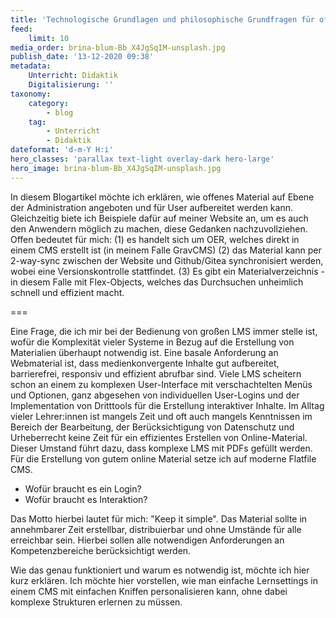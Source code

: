 ```yaml
---
title: 'Technologische Grundlagen und philosophische Grundfragen für offenes Webmaterial'
feed:
    limit: 10
media_order: brina-blum-Bb_X4JgSqIM-unsplash.jpg
publish_date: '13-12-2020 09:38'
metadata:
    Unterricht: Didaktik
    Digitalisierung: ''
taxonomy:
    category:
        - blog
    tag:
        - Unterricht
        - Didaktik
dateformat: 'd-m-Y H:i'
hero_classes: 'parallax text-light overlay-dark hero-large'
hero_image: brina-blum-Bb_X4JgSqIM-unsplash.jpg
---
```


In diesem Blogartikel möchte ich erklären, wie offenes Material auf Ebene der Administration angeboten und für User aufbereitet werden kann. Gleichzeitig biete ich Beispiele dafür auf meiner Website an, um es auch den Anwendern möglich zu machen, diese Gedanken nachzuvollziehen. Offen bedeutet für mich: (1) es handelt sich um OER, welches direkt in einem CMS erstellt ist (in meinem Falle GravCMS) (2) das Material kann per 2-way-sync zwischen der Website und Github/Gitea synchronisiert werden, wobei eine Versionskontrolle stattfindet. (3) Es gibt ein Materialverzeichnis - in diesem Falle mit Flex-Objects, welches das Durchsuchen unheimlich schnell und effizient macht.

===

Eine Frage, die ich mir bei der Bedienung von großen LMS immer stelle ist, wofür die Komplexität vieler Systeme in Bezug auf die Erstellung von Materialien überhaupt notwendig ist. Eine basale Anforderung an Webmaterial ist, dass medienkonvergente Inhalte gut aufbereitet, barrierefrei, responsiv und effizient abrufbar sind. Viele LMS scheitern schon an einem zu komplexen User-Interface mit verschachtelten Menüs und Optionen, ganz abgesehen von individuellen User-Logins und der Implementation von Dritttools für die Erstellung interaktiver Inhalte. Im Alltag vieler Lehrer:innen ist mangels Zeit und oft auch mangels Kenntnissen im Bereich der Bearbeitung, der Berücksichtigung von Datenschutz und Urheberrecht keine Zeit für ein effizientes Erstellen von Online-Material. Dieser Umstand führt dazu, dass komplexe LMS mit PDFs gefüllt werden. Für die Erstellung von gutem online Material setze ich auf moderne Flatfile CMS.

* Wofür braucht es ein Login?
* Wofür braucht es Interaktion?

Das Motto hierbei lautet für mich: "Keep it simple". Das Material sollte in annehmbarer Zeit erstellbar, distribuierbar und ohne Umstände für alle erreichbar sein. Hierbei sollen alle notwendigen Anforderungen an Kompetenzbereiche berücksichtigt werden.

Wie das genau funktioniert und warum es notwendig ist, möchte ich hier kurz erklären. Ich möchte hier vorstellen, wie man einfache Lernsettings in einem CMS mit einfachen Kniffen personalisieren kann, ohne dabei komplexe Strukturen erlernen zu müssen.
